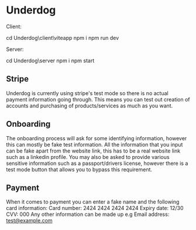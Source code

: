 # Underdog

Client:

cd Underdog\client\viteapp
npm i
npm run dev

Server:

cd Underdog\server
npm i
npm start

## Stripe

Underdog is currently using stripe's test mode so there is no actual payment information going through. This means you can test out creation of accounts and purchasing of products/services as much as you want.

## Onboarding
The onboarding process will ask for some identifying information, however this can mostly be fake test information. All the information that you input can be fake apart from the website link, this has to be a real website link such as a linkedin profile. You may also be asked to provide various sensitive information such as a passport/drivers license, however there is a test mode button that allows you to bypass this requirement.

## Payment
When it comes to payment you can enter a fake name and the following card information:
Card number: 2424 2424 2424 2424
Expiry date: 12/30
CVV: 000
Any other information can be made up e.g Email address: test@example.com
